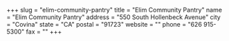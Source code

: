 +++
slug = "elim-community-pantry"
title = "Elim Community Pantry"
name = "Elim Community Pantry"
address = "550 South Hollenbeck Avenue"
city = "Covina"
state = "CA"
postal = "91723"
website = ""
phone = "626 915-5300"
fax = ""
+++
